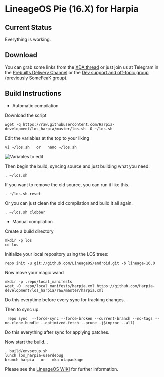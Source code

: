 LineageOS Pie (16.X) for Harpia
=====================================

Current Status
--------------

Everything is working.

Download
--------

You can grab some links from the [XDA thread](https://forum.xda-developers.com/g4-play/development/rom-lineageos-16-0-t3853758) or just join us at Telegram in the [Prebuilts Delivery Channel](https://t.me/romdelivery) or the [Dev support and off-topic group](https://t.me/somefeak) (previously SomeFeaK group).

Build Instructions
------------------

- Automatic compilation

Download the script

	wget -q https://raw.githubusercontent.com/Harpia-development/los_harpia/master/los.sh -O ~/los.sh

Edit the variables at the top to your liking

	vi ~/los.sh   or   nano ~/los.sh

![Variables to edit](https://i.imgur.com/6gqS7sn.png)

Then begin the build, syncing source and just building what you need.

	. ~/los.sh

If you want to remove the old source, you can run it like this.

	. ~/los.sh reset

Or you can just clean the old compilation and build it all again.

	. ~/los.sh clobber

- Manual compilation

Create a build directory

	mkdir -p los
	cd los

Initialize your local repository using the LOS trees:

	repo init -u git://github.com/LineageOS/android.git -b lineage-16.0

Now move your magic wand
	
	mkdir -p .repo/local_manifests
	wget -O .repo/local_manifests/harpia.xml https://github.com/Harpia-development/los_harpia/raw/master/harpia.xml

Do this everytime before every sync for tracking changes.

Then to sync up:

     repo sync  --force-sync --force-broken --current-branch --no-tags --no-clone-bundle --optimized-fetch --prune -j$(nproc --all)

Do this everything after sync for applying patches.	

Now start the build...

	. build/envsetup.sh 
	lunch los_harpia-userdebug
	brunch harpia   or   mka otapackage

Please see the [LineageOS WIKI](https://wiki.lineageos.org/) for further information.
